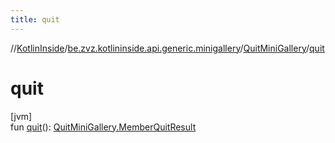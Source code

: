 ```yaml
---
title: quit
---
```

//[KotlinInside](../../../index.html)/[be.zvz.kotlininside.api.generic.minigallery](../index.html)/[QuitMiniGallery](index.html)/[quit](quit.html)



# quit



[jvm]\
fun [quit](quit.html)(): [QuitMiniGallery.MemberQuitResult](-member-quit-result/index.html)




